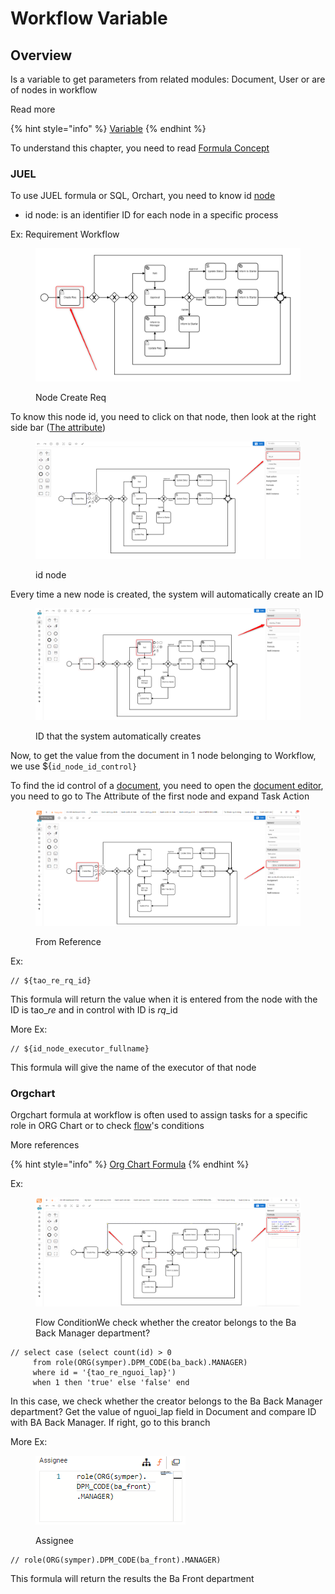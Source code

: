 # Workflow Variable

## Overview

Is a variable to get parameters from related modules: Document, User or are of nodes in workflow

Read more

{% hint style="info" %}
[Variable](https://simple.wikipedia.org/wiki/Variable)
{% endhint %}

To understand this chapter, you need to read [Formula Concept](../formula/untitled.md)

### JUEL

To use JUEL formula or SQL, Orchart, you need to know id [node](symper-bpm-notation/)

* id node: is an identifier ID for each node in a specific process

Ex: Requirement Workflow

<figure><img src="../../.gitbook/assets/image (14) (2).png" alt=""><figcaption><p>Node Create Req</p></figcaption></figure>

To know this node id, you need to click on that node, then look at the right side bar ([The attribute](workflow-editor.md#the-attribute-table))

<figure><img src="../../.gitbook/assets/image (13) (2) (1).png" alt=""><figcaption><p>id node</p></figcaption></figure>

Every time a new node is created, the system will automatically create an ID

<figure><img src="../../.gitbook/assets/image (5) (2) (1).png" alt=""><figcaption><p>ID that the system automatically creates</p></figcaption></figure>

Now, to get the value from the document in 1 node belonging to Workflow, we use ${`id_node_id_control}`

To find the id control of a [document](broken-reference/), you need to open the [document editor](../document/document-editor.md), you need to go to The Attribute of the first node and expand Task Action

<figure><img src="../../.gitbook/assets/image (1) (1) (1).png" alt=""><figcaption><p>From Reference</p></figcaption></figure>

Ex:

```
// ${tao_re_rq_id}
```

This formula will return the value when it is entered from the node with the ID is tao\__re_ and in control with ID is _rq_\_id

More Ex:

```
// ${id_node_executor_fullname}
```

This formula will give the name of the executor of that node

### Orgchart

Orgchart formula at workflow is often used to assign tasks for a specific role in ORG Chart or to check [flow](symper-bpm-notation/connecting-objects.md)'s conditions

More references

{% hint style="info" %}
[Org Chart Formula](https://docs.google.com/spreadsheets/d/1VmJGkKrz7aKdSPindQB6Bspg6PLwk4NMy0O\_MVK\_sGY/edit#gid=1311267643)
{% endhint %}

Ex:

<figure><img src="../../.gitbook/assets/image (7) (2).png" alt=""><figcaption><p>Flow ConditionWe check whether the creator belongs to the Ba Back Manager department?</p></figcaption></figure>

```
// select case (select count(id) > 0 
     from role(ORG(symper).DPM_CODE(ba_back).MANAGER) 
     where id = '{tao_re_nguoi_lap}') 
     when 1 then 'true' else 'false' end
```

In this case, we check whether the creator belongs to the Ba Back Manager department? Get the value of nguoi\_lap field in Document and compare ID with BA Back Manager. If right, go to this branch

More Ex:

<figure><img src="../../.gitbook/assets/image (8) (2).png" alt=""><figcaption><p>Assignee</p></figcaption></figure>

```
// role(ORG(symper).DPM_CODE(ba_front).MANAGER)
```

This formula will return the results the Ba Front department
